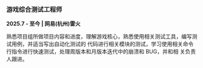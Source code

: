 
### **游戏综合测试工程师**  
**2025.7 - 至今 | 网易(杭州)雷火**  

熟悉项目组所做项目内容和进度，理解游戏核心，熟悉使用相关测试工具，编写测试用例，并适当写出自动化测试的
代码进行相关模块的测试，学习使用相关命令行指令进行快速测试，处理周版本和月版本迭代中的崩溃和 BUG，并和相
关负责人跟进。 